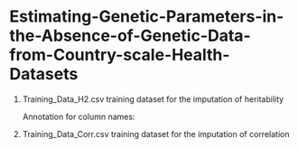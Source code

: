 # Estimating-Genetic-Parameters-in-the-Absence-of-Genetic-Data-from-Country-scale-Health-Datasets


1. Training_Data_H2.csv training dataset for the imputation of heritability

   Annotation for column names:
   
   

2. Training_Data_Corr.csv training dataset for the imputation of correlation
